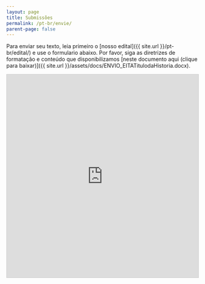 ```yaml
---
layout: page
title: Submissões
permalink: /pt-br/envie/
parent-page: false
---
```


Para enviar seu texto, leia primeiro o [nosso edital]({{ site.url }}/pt-br/edital/) e use o formulario abaixo.
Por favor, siga as diretrizes de formatação e conteúdo que disponibilizamos [neste documento aqui (clique para baixar)]({{ site.url }}/assets/docs/ENVIO_EITATitulodaHistoria.docx).

<iframe class="airtable-embed" src="https://airtable.com/embed/shrJguG69oXLtTPJx?backgroundColor=pink" frameborder="0" onmousewheel="" width="100%" height="533" style="background: transparent; border: 1px solid #ccc;"></iframe>
